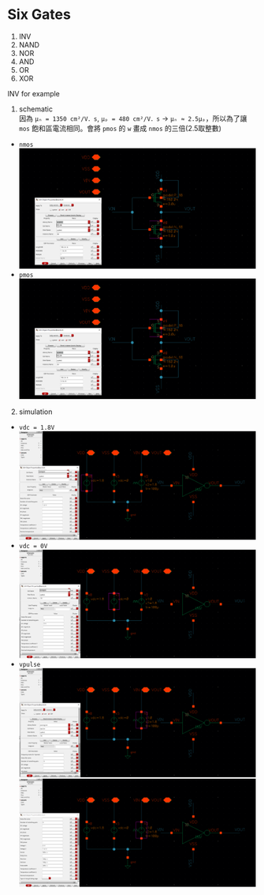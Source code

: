 # Six Gates
1. INV  
2. NAND
3. NOR
4. AND
5. OR
6. XOR

INV for example
1. schematic  
因為 `μₙ = 1350 cm²/V．s`, `μₚ = 480 cm²/V．s` -> `μₙ ≈ 2.5μₚ`，所以為了讓 `mos` 飽和區電流相同。會將 `pmos` 的 `w` 畫成 `nmos` 的三倍(2.5取整數)
- `nmos`
![nmos](https://github.com/codingpeanut/peanut-universe/blob/main/courses/Junior/VLSI/assets/INV_param_nmos.png)
- `pmos`
![pmos](https://github.com/codingpeanut/peanut-universe/blob/main/courses/Junior/VLSI/assets/INV_param_pmos.png)

2. simulation
- `vdc = 1.8V`
![vdc1.8](https://github.com/codingpeanut/peanut-universe/blob/main/courses/Junior/VLSI/assets/INV_simu_param_vdc1.png)
- `vdc = 0V`
![vdc0](https://github.com/codingpeanut/peanut-universe/blob/main/courses/Junior/VLSI/assets/INV_simu_param_vdc_2.png)
- `vpulse`
![vdc1.8](https://github.com/codingpeanut/peanut-universe/blob/main/courses/Junior/VLSI/assets/INV_simu_param_vpulse_1.png)
![vdc1.8](https://github.com/codingpeanut/peanut-universe/blob/main/courses/Junior/VLSI/assets/INV_simu_param_vpulse_2.png)
